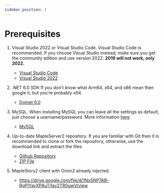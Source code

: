 ```yaml
---
sidebar_position: 1
---
```


# Prerequisites

1. Visual Studio 2022 or Visual Studio Code. Visual Studio Code is recommended. If you choose Visual Studio instead, make sure you get the community edition and use version 2022. **2019 will not work, only 2022.**

    - [Visual Studio Code](https://visualstudio.microsoft.com/)
    - [Visual Studio 2022](https://visualstudio.microsoft.com/vs/preview/vs2022/)

2. .NET 6.0 SDK If you don't know what Arm64, x64, and x86 mean then google it, but you're probably x64.

    - [Dotnet 6.0](https://dotnet.microsoft.com/download/dotnet/6.0)

3. MySQL. When installing MySQL you can leave all the settings as default, just choose a username/password. More information [here](/docs/setup/database-setup)

    - [MySQL](https://dev.mysql.com/downloads/windows/installer/8.0.html)

4. Up-to-date MapleServer2 repository. If you are familiar with Git then it is recommended to clone or fork the repository, otherwise, use the download link and extract the files.

    - [Github Repository](https://github.com/AlanMorel/MapleServer2)
    - [ZIP File](https://github.com/AlanMorel/MapleServer2/archive/master.zip)

5. MapleStory2 client with Orion2 already injected.

    - <https://drive.google.com/file/d/1NxSNP7AB-BgPlYavXPAuTi1ay2TR0uwV/view>
